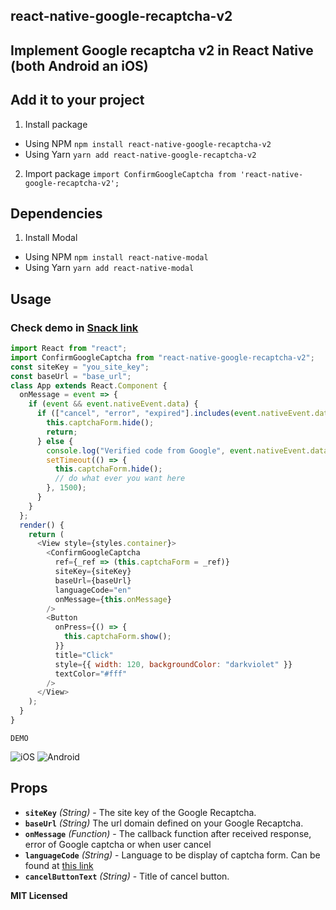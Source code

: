 ## react-native-google-recaptcha-v2

## Implement Google recaptcha v2 in React Native (both Android an iOS)

## Add it to your project

1. Install package

- Using NPM
  `npm install react-native-google-recaptcha-v2`
- Using Yarn
  `yarn add react-native-google-recaptcha-v2`

2. Import package
   `import ConfirmGoogleCaptcha from 'react-native-google-recaptcha-v2';`

## Dependencies

1. Install Modal

- Using NPM
  `npm install react-native-modal`
- Using Yarn
  `yarn add react-native-modal`

## Usage

### Check demo in [Snack link](https://snack.expo.io/@xuho95/react-native-google-recaptcha-v2)

```javascript
import React from "react";
import ConfirmGoogleCaptcha from "react-native-google-recaptcha-v2";
const siteKey = "you_site_key";
const baseUrl = "base_url";
class App extends React.Component {
  onMessage = event => {
    if (event && event.nativeEvent.data) {
      if (["cancel", "error", "expired"].includes(event.nativeEvent.data)) {
        this.captchaForm.hide();
        return;
      } else {
        console.log("Verified code from Google", event.nativeEvent.data);
        setTimeout(() => {
          this.captchaForm.hide();
          // do what ever you want here
        }, 1500);
      }
    }
  };
  render() {
    return (
      <View style={styles.container}>
        <ConfirmGoogleCaptcha
          ref={_ref => (this.captchaForm = _ref)}
          siteKey={siteKey}
          baseUrl={baseUrl}
          languageCode="en"
          onMessage={this.onMessage}
        />
        <Button
          onPress={() => {
            this.captchaForm.show();
          }}
          title="Click"
          style={{ width: 120, backgroundColor: "darkviolet" }}
          textColor="#fff"
        />
      </View>
    );
  }
}
```

```
DEMO
```

![iOS](https://github.com/xuho/demo-images/blob/master/ios.gif)
![Android](https://github.com/xuho/demo-images/blob/master/android.gif)

## Props

- **`siteKey`** _(String)_ - The site key of the Google Recaptcha.
- **`baseUrl`** _(String)_ The url domain defined on your Google Recaptcha.
- **`onMessage`** _(Function)_ - The callback function after received response, error of Google captcha or when user cancel
- **`languageCode`** _(String)_ - Language to be display of captcha form. Can be found at [this link](https://developers.google.com/recaptcha/docs/language)
- **`cancelButtonText`** _(String)_ - Title of cancel button.

**MIT Licensed**
